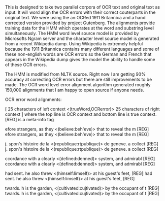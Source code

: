 This is designed to take two parallel corpora of OCR text and original text as input. It will word 
align the OCR errors with their correct couterparts in the original text. We were using the an
OCRed 1911 Britannica and a hand corrected version provided by project Gutenberg. The alignments 
provide training data for the HMM which operates at the word and substring level simultaneously.
The HMM word level source model is provided by Microsofts Ngram server and the character level source 
model is generated from a recent Wikipedia dump. Using Wikipedia is extremely helpful because the 1911 
Britannica contains many different languages and some of these non-english words are OCR errors so the 
German and French that appears in the Wikipedia dump gives the model the ability to handle some of these
OCR errors.

The HMM is modified from NLTK source. Right now I am getting 90% accuracy at correcting OCR errors but there are still improvements to be made. The OCR word level error alignment algorithm generated roughly 150,000 alignments that I am happy
to open source if anyone needs.

OCR error word alignments:

[ 25 characters of left context <(trueWord,OCRerror)> 25 characters of right context ]
where the top line is OCR context and bottom line is true context.
[REG] is a meta-info tag

efore strangers, as they <(believe:beh'eve)>	 that to reveal the m [REG]
efore strangers, as they <(believe:beh'eve)>	 that to reveal the m [REG]

j. spon's histoire de la <(republique:rtpublique)>	 de geneve. a collect [REG]
j. spon's histoire de la <(republique:rtpublique)>	 de geneve. a collect [REG]

ccordance with a clearly <(defined:denned)>	 system, and admirabl [REG]
ccordance with a clearly <(defined:denned)>	 system, and admirabl [REG]

had sent. he also threw <(himself:limself)>	 at his guest's feet, [REG]
had sent. he also threw <(himself:limself)>	 at his guest's feet, [REG]

twards. h is the garden, <(cultivated:cujtivated)>	 by the occupant of t [REG]
twards. h is the garden, <(cultivated:cujtivated)>	 by the occupant of t [REG]
